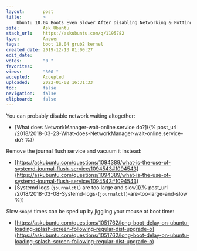 ```yaml
---
layout:       post
title:        >
    Ubuntu 18.04 Boots Even Slower After Disabling Networking & Putting 'noresume' to the Boot kernel?
site:         Ask Ubuntu
stack_url:    https://askubuntu.com/q/1195782
type:         Answer
tags:         boot 18.04 grub2 kernel
created_date: 2019-12-13 01:00:27
edit_date:    
votes:        "0 "
favorites:    
views:        "300 "
accepted:     Accepted
uploaded:     2022-01-02 16:31:33
toc:          false
navigation:   false
clipboard:    false
---
```


You can probably disable network waiting altogether:

- [What does NetworkManager-wait-online.service do?]({% post_url /2018/2018-03-23-What-does-NetworkManager-wait-online.service-do? %})

Remove the journal flush service and vacuum it instead:

- [https://askubuntu.com/questions/1094389/what-is-the-use-of-systemd-journal-flush-service/1094543#1094543](https://askubuntu.com/questions/1094389/what-is-the-use-of-systemd-journal-flush-service/1094543#1094543)
- [Systemd logs (`journalctl`) are too large and slow]({% post_url /2018/2018-03-08-Systemd-logs-(`journalctl`)-are-too-large-and-slow %})

Slow `snapd` times can be sped up by jiggling your mouse at boot time:

- [https://askubuntu.com/questions/1051762/long-boot-delay-on-ubuntu-loading-splash-screen-following-regular-dist-upgrade-o](https://askubuntu.com/questions/1051762/long-boot-delay-on-ubuntu-loading-splash-screen-following-regular-dist-upgrade-o)
